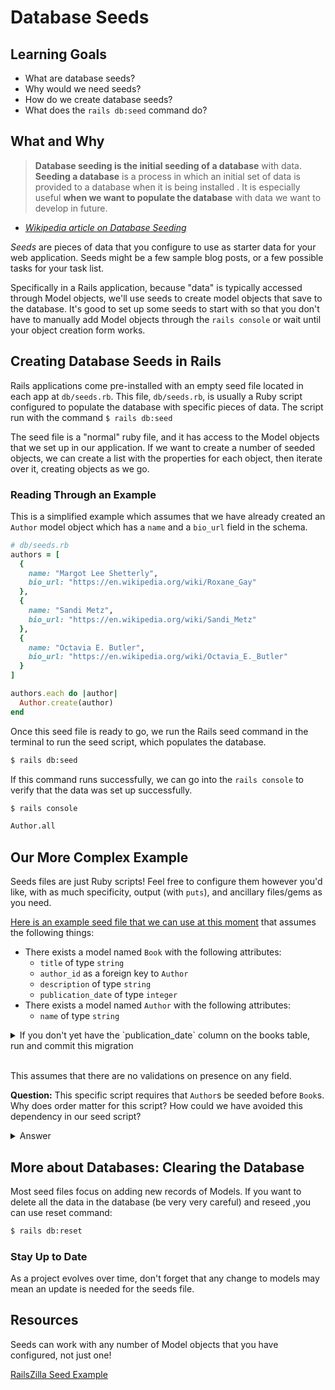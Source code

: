 # Database Seeds

## Learning Goals

- What are database seeds?
- Why would we need seeds?
- How do we create database seeds?
- What does the `rails db:seed` command do?

## What and Why

> **Database seeding is the initial seeding of a database** with data. **Seeding a database** is a process in which an initial set of data is provided to a database when it is being installed . It is especially useful **when we want to populate the database** with data we want to develop in future.

- [_Wikipedia article on Database Seeding_](https://en.wikipedia.org/wiki/Database_seeding)

_Seeds_ are pieces of data that you configure to use as starter data for your web application. Seeds might be a few sample blog posts, or a few possible tasks for your task list.

Specifically in a Rails application, because "data" is typically accessed through Model objects, we'll use seeds to create model objects that save to the database. It's good to set up some seeds to start with so that you don't have to manually add Model objects through the `rails console` or wait until your object creation form works.

## Creating Database Seeds in Rails

Rails applications come pre-installed with an empty seed file located in each app at `db/seeds.rb`. This file, `db/seeds.rb`, is usually a Ruby script configured to populate the database with specific pieces of data. The script run with the command `$ rails db:seed`

The seed file is a "normal" ruby file, and it has access to the Model objects that we set up in our application. If we want to create a number of seeded objects, we can create a list with the properties for each object, then iterate over it, creating objects as we go.

### Reading Through an Example

This is a simplified example which assumes that we have already created an `Author` model object which has a `name` and a `bio_url` field in the schema.

```ruby
# db/seeds.rb
authors = [
  {
    name: "Margot Lee Shetterly",
    bio_url: "https://en.wikipedia.org/wiki/Roxane_Gay"
  },
  {
    name: "Sandi Metz",
    bio_url: "https://en.wikipedia.org/wiki/Sandi_Metz"
  },
  {
    name: "Octavia E. Butler",
    bio_url: "https://en.wikipedia.org/wiki/Octavia_E._Butler"
  }
]

authors.each do |author|
  Author.create(author)
end
```

Once this seed file is ready to go, we run the Rails seed command in the terminal to run the seed script, which populates the database.

```bash
$ rails db:seed
```

If this command runs successfully, we can go into the `rails console` to verify that the data was set up successfully.

```bash
$ rails console
```

```bash
Author.all
```

## Our More Complex Example

Seeds files are just Ruby scripts! Feel free to configure them however you'd like, with as much specificity, output (with `puts`), and ancillary files/gems as you need.

[Here is an example seed file that we can use at this moment](code_samples/seeds.rb) that assumes the following things:

- There exists a model named `Book` with the following attributes:
  - `title` of type `string`
  - `author_id` as a foreign key to `Author`
  - `description` of type `string`
  - `publication_date` of type `integer`
- There exists a model named `Author` with the following attributes:
  - `name` of type `string`

<details>

<summary>
  If you don't yet have the `publication_date` column on the books table, run and commit this migration
</summary>

```bash
$ rails g migration
add_column :books, :publication_date, :integer
```

</details>

<br/>

This assumes that there are no validations on presence on any field.

**Question:** This specific script requires that `Author`s be seeded before `Book`s. Why does order matter for this script? How could we have avoided this dependency in our seed script?

<details>

<summary>
  Answer
</summary>

Our source data (which is a hard-coded array of hashes) says that the books data references authors by name. The script assigns the relationship between a `Book` and an `Author` using the `book.author = Author.find_by(name: ...)` line. Therefore, for `Author.find_by` to not return `nil`, we'd need to create `Author`s first.

If we didn't want this dependency, we could do any of these options or more:
- restructure our hard-coded data
- update the script to assign `Author`s to `Book`s after all data was created.

</details>

## More about Databases: Clearing the Database

Most seed files focus on adding new records of Models. If you want to delete all the data in the database (be very very careful) and reseed ,you can use reset command:

```bash
$ rails db:reset
```

### Stay Up to Date

As a project evolves over time, don't forget that any change to models may mean an update is needed for the seeds file.

## Resources

Seeds can work with any number of Model objects that you have configured, not just one!

[RailsZilla Seed Example](http://www.railszilla.com/rails-seed-data-example/rails)

